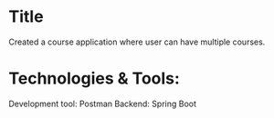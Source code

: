 # Title
Created a course application where user can have multiple courses.

# Technologies & Tools:
Development tool: Postman
Backend: Spring Boot
